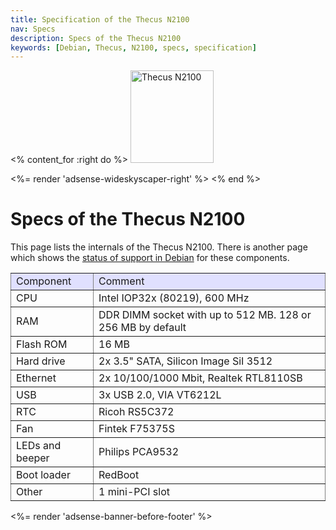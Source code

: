 ```yaml
---
title: Specification of the Thecus N2100
nav: Specs
description: Specs of the Thecus N2100
keywords: [Debian, Thecus, N2100, specs, specification]
---
```


<% content_for :right do %>
<img src = "../images/r_n2100_debian.jpg" class="border" alt="Thecus N2100" width="133" height="148" />

<%= render 'adsense-wideskyscaper-right' %>
<% end %>

<h1>Specs of the Thecus N2100</h1>

This page lists the internals of the Thecus N2100.  There is another page
which shows the <a href = "../status">status of support in Debian</a> for
these components.

<table style="border-style: none" border="1" cellpadding="5">

<tr style="background-color: #E0E0FF">
<td>Component</td>
<td>Comment</td>
</tr>

<tr>
<td>CPU</td>
<td>Intel IOP32x (80219), 600 MHz</td>
</tr>

<tr>
<td>RAM</td>
<td>DDR DIMM socket with up to 512 MB.  128 or 256 MB by default</td>
</tr>

<tr>
<td>Flash ROM</td>
<td>16 MB</td>
</tr>

<tr>
<td>Hard drive</td>
<td>2x 3.5" SATA, Silicon Image SiI 3512</td>
</tr>

<tr>
<td>Ethernet</td>
<td>2x 10/100/1000 Mbit, Realtek RTL8110SB</td>
</tr>

<tr>
<td>USB</td>
<td>3x USB 2.0, VIA VT6212L</td>
</tr>

<tr>
<td>RTC</td>
<td>Ricoh RS5C372</td>
</tr>

<tr>
<td>Fan</td>
<td>Fintek F75375S</td>
</tr>

<tr>
<td>LEDs and beeper</td>
<td>Philips PCA9532</td>
</tr>

<tr>
<td>Boot loader</td>
<td>RedBoot</td>
</tr>

<tr>
<td>Other</td>
<td>1 mini-PCI slot</td>
</tr>

</table>

<div class="bbf">
<%= render 'adsense-banner-before-footer' %>
</div>


